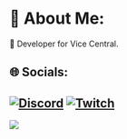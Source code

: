 # 💫 About Me:
🔭 Developer for Vice Central.<br>


## 🌐 Socials:
[![Discord](https://img.shields.io/badge/Discord-%237289DA.svg?logo=discord&logoColor=white)](https://discord.gg/vicecentral) [![Twitch](https://img.shields.io/badge/Twitch-%239146FF.svg?logo=Twitch&logoColor=white)](https://twitch.tv/shaagss) 
---
[![](https://visitcount.itsvg.in/api?id=shaagss&icon=2&color=12)](https://visitcount.itsvg.in)
